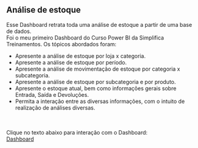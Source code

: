 ## Análise de estoque

Esse Dashboard retrata toda uma análise de estoque a partir de uma base de dados. <br/>
Foi o meu primeiro Dashboard do Curso Power BI da Simplifica Treinamentos. Os tópicos abordados foram: <br/>
- Apresente a análise de estoque por loja x categoria.
- Apresente a análise de estoque por período.
- Apresente a análise de movimentação de estoque por categoria x subcategoria.
- Apresente a análise de estoque por subcategoria e por produto.
- Apresente o estoque atual, bem como informações gerais sobre Entrada, Saída e Devoluções.
- Permita a interação entre as diversas informações, com o intuito de realização de análises diversas.
<br/>
<br/>
Clique no texto abaixo para interação com o Dashboard: <br/>
<a href="https://app.powerbi.com/view?r=eyJrIjoiZTM3NzM3ZGItODcwOS00N2NkLWIyMTAtY2FkYmQ2MDRmNDM0IiwidCI6IjU5Yzg5N2IzLWQ2YjktNDU0MC05YTc2LTg3NWFhYzkxZjFhZSJ9"> Dashboard </a>
